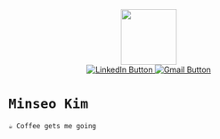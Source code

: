 <div id="header" align="center">
  <img src="https://media.giphy.com/media/fAcQ7d1Hnx2XlY6SMe/giphy.gif" width="100"/>
</div>

<div id="social-media" align="center">
  <a href="https://www.linkedin.com/in/minseokim-ms/">
    <img src="https://img.shields.io/badge/LinkedIn-0077B5?style=flat&logo=linkedin&logoColor=white" alt="LinkedIn Button">
  </a>
  <a href="mailto:minseokim.sg@gmail.com">
    <img src="https://img.shields.io/badge/Gmail-D14836?style=flat&logo=gmail&logoColor=white" alt="Gmail Button">
  </a>
</div>

# `Minseo Kim`

`☕ Coffee gets me going`

<!---
terrykms/terrykms is a ✨ special ✨ repository because its `README.md` (this file) appears on your GitHub profile.
You can click the Preview link to take a look at your changes.
--->

